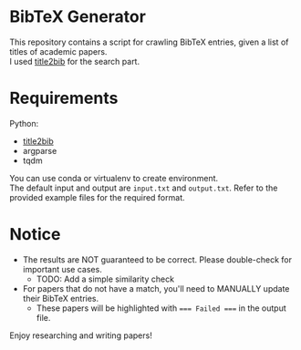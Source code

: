 # BibTeX Generator
This repository contains a script for crawling BibTeX entries, given a list of titles of academic papers.  
I used [title2bib](https://github.com/bibcure/title2bib) for the search part.

# Requirements
Python:
- [title2bib](https://github.com/bibcure/title2bib)
- argparse
- tqdm

You can use conda or virtualenv to create environment.  
The default input and output are `input.txt` and `output.txt`. Refer to the provided example files for the required format.

# Notice
- The results are NOT guaranteed to be correct. Please double-check for important use cases.
    - TODO: Add a simple similarity check
- For papers that do not have a match, you'll need to MANUALLY update their BibTeX entries.
    - These papers will be highlighted with `=== Failed ===` in the output file.

Enjoy researching and writing papers!